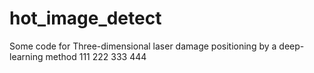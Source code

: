 # hot_image_detect
Some code for Three-dimensional laser damage positioning by a deep-learning method
111
222
333
444
